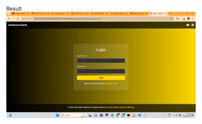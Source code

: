 Result
![image alt](https://github.com/aditya12-g/Github-Actions-Project/blob/main/Screenshot%20(57).png?raw=true)
